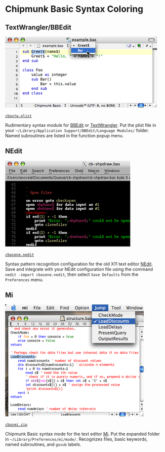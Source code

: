 # Chipmunk Basic Syntax Coloring

## TextWrangler/BBEdit

![TextWrangler/BBEdit language module](twmodule-func.png)

[`cbastw.plist`](cbastw.plist)

Rudimentary syntax module for [BBEdit](http://www.barebones.com/products/bbedit/) or [TextWrangler](http://www.barebones.com/products/textwrangler/). Put the plist file in your `~/Library/Application Support/BBEdit/Language Modules/` folder. Named subroutines are listed in the function popup menu.

## NEdit

![NEdit language module](nemode.png)

[`cbasene.nedit`](cbasne.nedit)

Syntax pattern recognition configuration for the old X11 text editor [NEdit](http://www.nedit.org/). Save and integrate with your NEdit configuration file using the command `nedit -import cbasene.nedit`, then select `Save Defaults` from the `Preferences` menu.

## Mi

![Mi language module](mimode.png)

[`cbasmi.zip`](cbasmi.zip)

Chipmunk Basic syntax mode for the text editor [Mi](http://www.mimikaki.net/en/). Put the expanded folder in `~/Library/Preferences/mi/mode/`. Recognizes files, basic keywords, named subroutines, and `gosub` labels.
